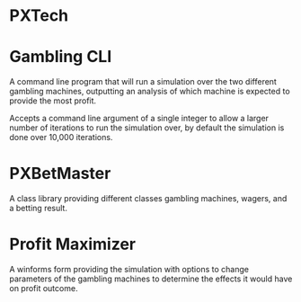 # PXTech

# Gambling CLI

A command line program that will run a simulation over the two different gambling machines, outputting an analysis of which machine is expected to provide the most profit.

Accepts a command line argument of a single integer to allow a larger number of iterations to run the simulation over, by default the simulation is done over 10,000 iterations.

# PXBetMaster

A class library providing different classes gambling machines, wagers, and a betting result.

# Profit Maximizer

A winforms form providing the simulation with options to change parameters of the gambling machines to determine the effects it would have on profit outcome.